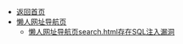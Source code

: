- [返回首页](/)
- [懒人网址导航页](懒人网址导航页/)
  - [懒人网址导航页search.html存在SQL注入漏洞](懒人网址导航页/懒人网址导航页search.html存在SQL注入漏洞.md)
